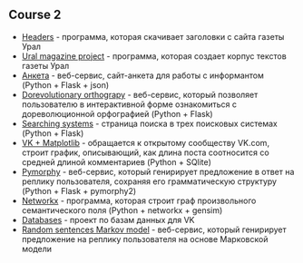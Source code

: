 ## Course 2

* [Headers](https://github.com/AnnaZhuravleva/HSE/tree/master/course%202/headers) - программа, которая скачивает заголовки с сайта газеты Урал
* [Ural magazine project](https://github.com/AnnaZhuravleva/HSE/tree/master/course%202/URAL%20magazine%20project) - программа, которая создает корпус текстов газеты Урал
* [Анкета](https://github.com/AnnaZhuravleva/HSE/tree/master/course%202/%D0%90%D0%BD%D0%BA%D0%B5%D1%82%D0%B0) - веб-сервис, сайт-анкета для работы с информантом (Python + Flask + json)
* [Dorevolutionary orthograpy](https://github.com/AnnaZhuravleva/HSE/tree/master/course%202/Dorevolutionary%20orthography) - 
веб-сервис, который позволяет пользователю в интерактивной форме ознакомиться с дореволюционной орфографией (Python + Flask)
* [Searching systems](https://github.com/AnnaZhuravleva/HSE/tree/master/course%202/Searching%20systems) - страница поиска в трех поисковых системах (Python + Flask)
* [VK + Matplotlib](https://github.com/AnnaZhuravleva/HSE/tree/master/course%202/VK%20Matplotlib) - обращается к открытому сообществу VK.com, строит график, описывающий, как длина поста соотносится со средней длиной комментариев (Python + SQlite)
* [Pymorphy](https://github.com/AnnaZhuravleva/HSE/tree/master/course%202/pymorphy) - веб-сервис, который генирирует предложение в ответ на реплику пользователя, сохраняя его грамматическую структуру (Python + Flask + pymorphy2)
* [Networkx](https://github.com/AnnaZhuravleva/HSE/tree/master/course%202/networkx) - программа, которая строит граф произвольного семантического поля (Python + networkx + gensim)
* [Databases](https://github.com/AnnaZhuravleva/HSE/tree/master/course%202/databases) - проект по базам данных для VK
* [Random sentences Markov model](https://github.com/AnnaZhuravleva/HSE/tree/master/course%202/Random%20sentences%20markov%20model) - веб-сервис, который генирирует предложение на реплику пользователя на основе Марковской модели
